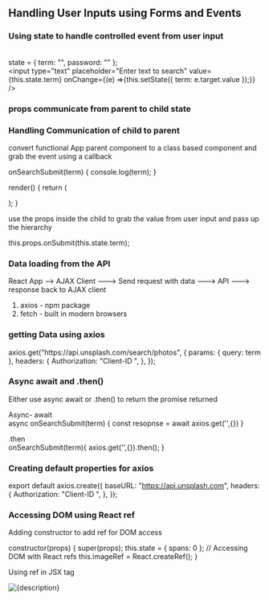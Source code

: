 ## Handling User Inputs using Forms and Events

### Using state to handle controlled event from user input

<br/> state = { term: "", password: "" };
<br/>
<input type="text" placeholder="Enter text to search" value={this.state.term} onChange={(e) =>{this.setState({ term: e.target.value });}} />

### props communicate from parent to child state

### Handling Communication of child to parent

<p> convert functional App parent component to a class based component and grab the event using a callback</p>
<p>
onSearchSubmit(term) {
    console.log(term);
  }

render() {
return (

<div className="ui container" style={{ marginTop: "10px" }}>
<SearchBar onSubmit={this.onSearchSubmit} />
</div>
);
}

use the props inside the child to grab the value from user input and pass up the hierarchy

this.props.onSubmit(this.state.term);

</p>

### Data loading from the API

React App --> AJAX Client ---> Send request with data ---> API ---> response back to AJAX client

1. axios - npm package
2. fetch - built in modern browsers

<h3>getting Data using axios</h3>
<p>axios.get("https://api.unsplash.com/search/photos", {
      params: { query: term },
      headers: {
        Authorization: "Client-ID <API Access Key>",
      },
    });</p>

### Async await and .then()

Either use async await or .then() to return the promise returned

Async- await <br>
async onSearchSubmit(term) {
const resopnse = await axios.get('',{})
}

.then <br>
onSearchSubmit(term){
axios.get('',{}).then();
}

### Creating default properties for axios

export default axios.create({
baseURL: "https://api.unsplash.com",
headers: {
Authorization: "Client-ID <API Access Key>",
},
});

### Accessing DOM using React ref

<p>Adding constructor to add ref for DOM access</p>
<p>
 constructor(props) {
    super(props);
    this.state = { spans: 0 };
    // Accessing DOM with React refs
    this.imageRef = React.createRef();
}
</p>
<p> Using ref in JSX tag</p>
<p>
 <img ref={this.imageRef} alt={description} src={urls.regular} />
</p>
